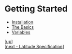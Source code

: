 
# Getting Started

 * [Installation](installing.md)
 * [The Basics](basics.md)
 * [Variables](vars.md)

[[up](..)]
<br/>[[next - Latitude Specification](../spec/)]
